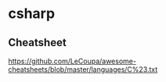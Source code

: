 # csharp

## Cheatsheet

https://github.com/LeCoupa/awesome-cheatsheets/blob/master/languages/C%23.txt

